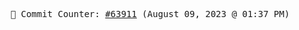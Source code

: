 <p align="center">
    <samp>
        📮 Commit Counter: <a href="https://github.com/Javascript-void0/Javascript-void0/commits/main">#63911</a> (August 09, 2023 @ 01:37 PM)
    </samp>
</p>